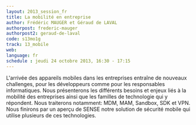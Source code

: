 ```yaml
---
layout: 2013_session_fr
title: La mobilité en entreprise
author: Frédéric MAUGER et Géraud de LAVAL
authorpost: frederic-mauger
authorpost2: geraud-de-laval
code: s13mo1g
track: 13_mobile
web: 
language: fr
schedule : jeudi 24 octobre 2013, 16:30 - 17:15
---
```


L'arrivée des appareils mobiles dans les entreprises entraîne de nouveaux challenges, pour les développeurs comme pour les responsables informatiques. Nous présenterons les différents besoins et enjeux liés à la mobilité des entreprises ainsi que les familles de technologie qui y répondent. Nous traiterons notamment: MDM, MAM, Sandbox, SDK et VPN. Nous finirons par un aperçu de SENSE notre solution de sécurité mobile qui utilise plusieurs de ces technologies.
